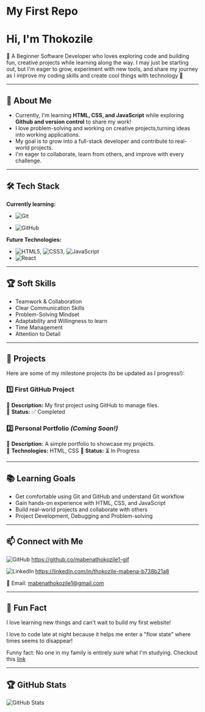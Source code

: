 # My First Repo

# Hi, I'm Thokozile

🌱 A Beginner Software Developer who loves exploring code and building fun, creative projects while learning along the way. I may just be starting out, but I'm eager to grow, experiment with new tools, and share my journey as I improve my coding skills and create cool things with technology 🚀

---

## 🎯 About Me

- Currently, I'm learning **HTML, CSS, and JavaScript**
  while exploring **Github and version control** to share my work!
- I love problem-solving and working on creative projects,turning ideas into working applications.
- My goal is to grow into a full-stack developer and contribute to real-world projects.
- I'm eager to collaborate, learn from others, and improve with every challenge.

---

## 🛠️ Tech Stack

**Currently learning:**

- ![Git](https://img.shields.io/badge/-Git-F05032?style=flat&logo=git&logoColor=white)

- ![GitHub](https://img.shields.io/badge/-GitHub-181717?style=flat-circle&logo=github)

**Future Technologies:**

- ![HTML5](https://img.shields.io/badge/-HTML5-black?style=flat-circle&logo=html5&logoColor=white), ![CSS3](https://img.shields.io/badge/-CSS3-black?style=flat-circle&logo=css3), ![JavaScript](https://img.shields.io/badge/-JavaScript-black?style=flat-circle&logo=javascript)
- ![React](https://img.shields.io/badge/-React-black?style=flat-circle&logo=react)

---

## 🏆 Soft Skills

- Teamwork & Collaboration
- Clear Communication Skills
- Problem-Solving Mindset
- Adaptability and Willingness to learn
- Time Management
- Attention to Detail

---

## 📌 Projects

Here are some of my milestone projects (to be updated as I progress!):

### **1️⃣ First GitHub Project**

🔹 **Description:** My first project using GitHub to manage files.  
🔹 **Status:** ✅ Completed

### **2️⃣ Personal Portfolio** _(Coming Soon!)_

🔹 **Description:** A simple portfolio to showcase my projects.  
🔹 **Technologies:** HTML, CSS
🔹 **Status:** ⏳ In Progress

---

## 📚 Learning Goals

- Get comfortable using Git and GitHub and understand Git workflow
- Gain hands-on experience with HTML, CSS, and JavaScript
- Build real-world projects and collaborate with others
- Project Development, Debugging and Problem-solving

---

## 📫 Connect with Me

![GitHub](https://img.shields.io/badge/-GitHub-181717?style=flat&logo=github&logoColor=white)
https://github.co/mabenathokozile1-gif

![LinkedIn](https://img.shields.io/badge/-LinkedIn-blue?style=flat&logo=linkedin&logoColor=white)
https://linkedin.com/in/thokozile-mabena-b738b21a8

📧 Email: [mabenathokozile1@gmail.com](mailto:youremail@example.com)

---

## 🚀 Fun Fact

I love learning new things and can't wait to build my first website!

I love to code late at night because it helps me enter a "flow state" where times seems to disappear!

Funny fact: No one in my family is entirely sure what I'm studying.
Checkout this [link](https://www.freedomthirtyfiveblog.com/kj4tv8dlagreat/wp-content/uploads/2012/12/12_12_facebook_software_developer.jpg)

---

## 🏆 GitHub Stats

![GitHub Stats](https://github-readme-stats.vercel.app/api?username=mabenathokozile1-gif&show_icons=true&theme=radical)
